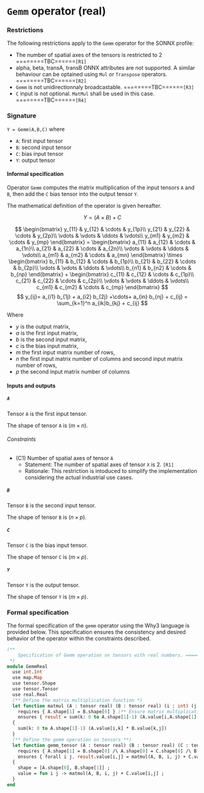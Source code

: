 
# `Gemm` operator (real)

### Restrictions
The following restrictions apply to the `Gemm` operator for the SONNX profile:
- The number of spatial axes of the tensors is restricted to 2 ========TBC======`[R1]`
- alpha, beta, transA, transB ONNX attributes are not supported. A similar behaviour can be optained using `Mul` or `Transpose` operators. ========TBC======`[R2]`
- `Gemm` is not unidirectionnaly broadcastable.  ========TBC======`[R3]`
- `C` input is not optional. `MatMul` shall be used in this case. ========TBC======`[R4]`

### Signature
`Y = Gemm(A,B,C)`
where
- `A`: first input tensor
- `B`: second input tensor
- `C`: bias input tensor
- `Y`: output tensor
  
#### Informal specification

Operator `Gemm` computes the matrix multiplication of the input tensors `A` and `B`, then add the `C` bias tensor into the output tensor `Y`.

The mathematical definition of the operator is given hereafter.

$$     
   Y = (A \times B) + C
$$


$$
     \begin{bmatrix}
         y_{11} & y_{12} & \cdots & y_{1p}\\
         y_{21} & y_{22} & \cdots & y_{2p}\\ 
         \vdots & \vdots & \ddots & \vdots\\ 
         y_{m1} & y_{m2} & \cdots & y_{mp} 
     \end{bmatrix}
      =
     \begin{bmatrix}
         a_{11} & a_{12} & \cdots & a_{1n}\\
         a_{21} & a_{22} & \cdots & a_{2n}\\ 
         \vdots & \vdots & \ddots & \vdots\\ 
         a_{m1} & a_{m2} & \cdots & a_{mn} 
     \end{bmatrix}
     \times
     \begin{bmatrix}
         b_{11} & b_{12} & \cdots & b_{1p}\\
         b_{21} & b_{22} & \cdots & b_{2p}\\ 
         \vdots & \vdots & \ddots & \vdots\\ 
         b_{n1} & b_{n2} & \cdots & b_{np} 
     \end{bmatrix}
     +
     \begin{bmatrix}
         c_{11} & c_{12} & \cdots & c_{1p}\\
         c_{21} & c_{22} & \cdots & c_{2p}\\ 
         \vdots & \vdots & \ddots & \vdots\\ 
         c_{m1} & c_{m2} & \cdots & c_{mp} 
     \end{bmatrix}
$$
$$     
   y_{ij}= a_{i1} b_{1j} + a_{i2} b_{2j} +\cdots+ a_{in} b_{nj} + c_{ij} = \sum_{k=1}^n a_{ik}b_{kj} + c_{ij} 
$$

Where
- $y$ is the output matrix,
- $a$ is the first input matrix,
- $b$ is the second input matrix,
- $c$ is the bias input matrix,
- $m$ the first input matrix number of rows,
- $n$ the first input matrix number of columns and second input matrix number of rows,
- $p$ the second input matrix number of columns

#### Inputs and outputs

##### `A`

Tensor `A` is the first input tensor.

The shape of tensor `A` is $(m \times n)$.

###### Constraints

- (C1) Number of spatial axes of tensor `A`
    - Statement: The number of spatial axes of tensor `X` is 2. `[R1]`
    - Rationale: This restriction is intoduced to simplify the implementation considering the actual industrial use cases.

##### `B`

Tensor `B` is the second input tensor.

The shape of tensor `B` is $(n \times p)$.

##### `C`

Tensor `C` is the bias input tensor.

The shape of tensor `C` is $(m \times p)$.

##### `Y`

Tensor `Y` is the output tensor.

The shape of tensor `Y` is $(m \times p)$.



### Formal specification

The formal specification of the `gemm` operator using the Why3 language is provided below. This specification ensures the consistency and desired behavior of the operator within the constraints described.

```ocaml
(**
    Specification of Gemm operation on tensors with real numbers. ========TBC NOT SURE OF THE CORRECT IMPL IN WHY3 ======
 *)
module GemmReal
  use int.Int
  use map.Map
  use tensor.Shape
  use tensor.Tensor
  use real.Real
  (** Define the matrix multiplication function *)
  let function matmul (A : tensor real) (B : tensor real) (i : int) (j : int) : real =
    requires { A.shape[1] = B.shape[0] } (** Ensure matrix multiplication dimensions are consistent *)
    ensures { result = sum(k: 0 to A.shape[1]-1) (A.value[i,A.shape[1]-i+k] * B.value[B.shape[0]-k+j,j]) }
  {
    sum(k: 0 to A.shape[1]-1) (A.value[i,k] * B.value[k,j])
  }
  (** Define the gemm operation on tensors **)
  let function gemm_tensor (A : tensor real) (B : tensor real) (C : tensor real) : tensor real =
    requires { A.shape[1] = B.shape[0] /\ A.shape[0] = C.shape[0] /\ B.shape[1] = C.shape[1] }
    ensures { forall i j. result.value[i,j] = matmul(A, B, i, j) + C.value[i,j] }
  {
    shape = [A.shape[0], B.shape[1]] ;
    value = fun i j -> matmul(A, B, i, j) + C.value[i,j] ;
  }
end
```
